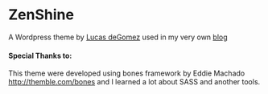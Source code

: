 # ZenShine

A Wordpress theme by [Lucas deGomez](http://lucasdegomez.com/ "Lucas deGomez") used in my very own  [blog](http://blog.lucasdegomez.com/ "Lucas deGomez blog")


#### Special Thanks to:
This theme were developed using bones framework by Eddie Machado
http://themble.com/bones and I learned a lot about SASS and another tools.
